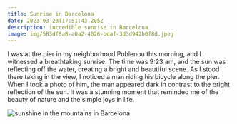 ```yaml
---
title: Sunrise in Barcelona
date: 2023-03-23T17:51:43.205Z
description: incredible sunrise in Barcelona
image: img/583df6a8-a0a2-4026-bdaf-3d3d942b0f8d.jpeg
---
```

I was at the pier in my neighborhood Poblenou this morning, and I witnessed a breathtaking sunrise. The time was 9:23 am, and the sun was reflecting off the water, creating a bright and beautiful scene. As I stood there taking in the view, I noticed a man riding his bicycle along the pier. When I took a photo of him, the man appeared dark in contrast to the bright reflection of the sun. It was a stunning moment that reminded me of the beauty of nature and the simple joys in life.

![sunshine in the mountains in Barcelona](img/a4a0b852-094b-4cb3-969f-97a9c4c69c90.jpeg "stunning sunshine in Calella near Barcelona")